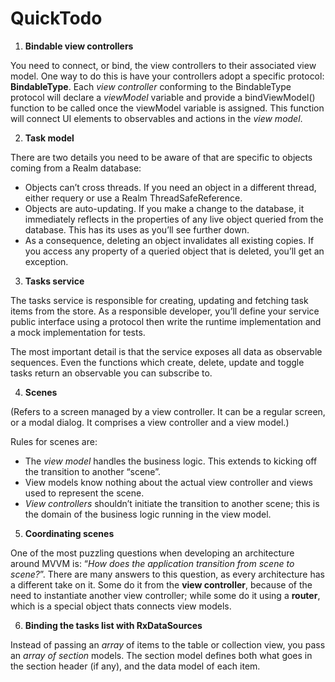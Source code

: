 #  QuickTodo

1. **Bindable view controllers**

You need to connect, or bind, the view controllers to their associated view model. One way to do this is have your controllers adopt a specific protocol: **BindableType**.
Each *view controller* conforming to the BindableType protocol will declare a *viewModel* variable and provide a bindViewModel() function to be called once the viewModel variable is assigned. This function will connect UI elements to observables and actions in the *view model*.

2. **Task model**

There are two details you need to be aware of that are specific to objects coming from a Realm database:
* Objects can’t cross threads. If you need an object in a different thread, either requery or use a Realm ThreadSafeReference.
* Objects are auto-updating. If you make a change to the database, it immediately reflects in the properties of any live object queried from the database. This has its uses as you’ll see further down.
* As a consequence, deleting an object invalidates all existing copies. If you access any property of a queried object that is deleted, you’ll get an exception.

3. **Tasks service**

The tasks service is responsible for creating, updating and fetching task items from the store. As a responsible developer, you’ll define your service public interface using a protocol then write the runtime implementation and a mock implementation for tests.

The most important detail is that the service exposes all data as observable sequences. Even the functions which create, delete, update and toggle tasks return an observable you can subscribe to.

4. **Scenes**

(Refers to a screen managed by a view controller. It can be a regular screen, or a modal dialog. It comprises a view controller and a view model.)

Rules for scenes are:
* The *view model* handles the business logic. This extends to kicking off the transition to another “scene”.
* View models know nothing about the actual view controller and views used to represent the scene.
* *View controllers* shouldn’t initiate the transition to another scene; this is the domain of the business logic running in the view model.

5. **Coordinating scenes**

One of the most puzzling questions when developing an architecture around MVVM is: “*How does the application transition from scene to scene?*”. There are many answers to this question, as every architecture has a different take on it. Some do it from the **view controller**, because of the need to instantiate another view controller; while some do it using a **router**, which is a special object thats connects view models.

6. **Binding the tasks list with RxDataSources**

Instead of passing an *array* of items to the table or collection view, you pass an *array of section* models. The section model defines both what goes in the section header (if any), and the data model of each item.



